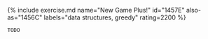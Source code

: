 {% include exercise.md name="New Game Plus!" id="1457E" also-as="1456C" labels="data structures, greedy" rating=2200 %}

```
TODO
```
